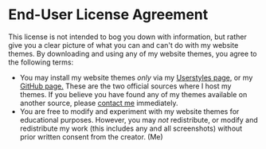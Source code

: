 # End-User License Agreement
This license is not intended to bog you down with information, but rather give you a clear picture of what you can and can't do with my website themes. By downloading and using any of my website themes, you agree to the following terms:

- You may install my website themes *only* via my [Userstyles page,](https://userstyles.org/users/498439) or my [GitHub page.](https://github.com/Tech-How) These are the two official sources where I host my themes. If you believe you have found any of my themes available on another source, please [contact me](mailto:tech_how_youtuber55@yahoo.com) immediately.
- You are free to modify and experiment with my website themes for educational purposes. However, you may *not* redistribute, or modify and redistribute my work (this includes any and all screenshots) without prior written consent from the creator. (Me)
